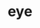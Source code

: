 ---
title: eye
release_version: v1.3
hra_release_version:
  - v1.1
  - v1.2
  - v1.3
model_type: asct-b
description: '[Anatomical Structures, Cell Types, plus Biomarkers (ASCT+B) tables](https://hubmapconsortium.github.io/ccf/pages/ccf-anatomical-structures.html) aim to capture the nested *part_of* structure of anatomical human body parts, the typology of cells, and biomarkers used to characterize cell types. The tables are authored and reviewed by an international team of experts.'
creators:
  - 0000-0001-8776-2769
  - 0000-0001-9769-1538
  - 0000-0002-3959-1712
project_leads:
  - 0000-0002-3321-6137
reviewers:
  - 000-0001-9198-5498
  - 0000-0002-3866-0923
  - 0000-0001-7655-4833
creation_date: 2022-05-06T00:00:00
license: CC BY 4.0
publisher:  HuBMAP 
funder:  National Institutes of Health 
award_number:  OT2OD026671 
hubmap_id:  HBM494.KLQK.628
datatable: ASCT-B_VH_Eye.csv
doi: https://doi.org/10.48539/HBM494.KLQK.628
---